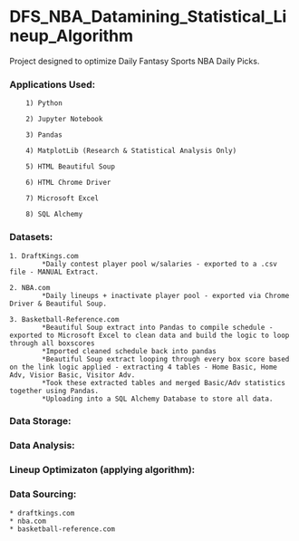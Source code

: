 # DFS_NBA_Datamining_Statistical_Lineup_Algorithm

Project designed to optimize Daily Fantasy Sports NBA Daily Picks.

### Applications Used: 

        1) Python
      
        2) Jupyter Notebook
        
        3) Pandas
        
        4) MatplotLib (Research & Statistical Analysis Only)
        
        5) HTML Beautiful Soup
        
        6) HTML Chrome Driver
        
        7) Microsoft Excel
        
        8) SQL Alchemy 

### Datasets:
    1. DraftKings.com 
            *Daily contest player pool w/salaries - exported to a .csv file - MANUAL Extract.
            
    2. NBA.com 
            *Daily lineups + inactivate player pool - exported via Chrome Driver & Beautiful Soup.
            
    3. Basketball-Reference.com
            *Beautiful Soup extract into Pandas to compile schedule - exported to Microsoft Excel to clean data and build the logic to loop through all boxscores
            *Imported cleaned schedule back into pandas
            *Beautiful Soup extract looping through every box score based on the link logic applied - extracting 4 tables - Home Basic, Home Adv, Visior Basic, Visitor Adv.
            *Took these extracted tables and merged Basic/Adv statistics together using Pandas.
            *Uploading into a SQL Alchemy Database to store all data.

### Data Storage:

### Data Analysis:

### Lineup Optimizaton (applying algorithm):

### Data Sourcing:
    * draftkings.com
    * nba.com
    * basketball-reference.com
